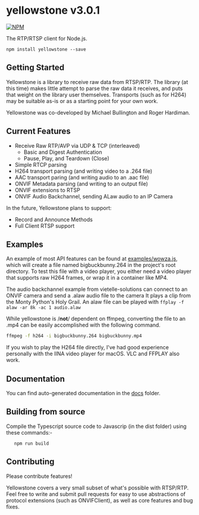 yellowstone v3.0.1
===

[![NPM](https://img.shields.io/npm/v/yellowstone.svg)](https://www.npmjs.com/package/yellowstone)

The RTP/RTSP client for Node.js.

```
npm install yellowstone --save
```

## Getting Started

Yellowstone is a library to receive raw data from RTSP/RTP. The library (at this time) makes little attempt to parse the raw data it receives, and puts that weight on the
library user themselves. Transports (such as for H264) may be suitable as-is or as a starting point for your own work.

Yellowstone was co-developed by Michael Bullington and Roger Hardiman.

## Current Features

- Receive Raw RTP/AVP via UDP & TCP (interleaved)
  * Basic and Digest Authentication
  * Pause, Play, and Teardown (Close)
- Simple RTCP parsing
- H264 transport parsing (and writing video to a .264 file)
- AAC transport paring (and writing audio to an .aac file)
- ONVIF Metadata parsing (and writing to an output file)
- ONVIF extensions to RTSP
- ONVIF Audio Backchannel, sending ALaw audio to an IP Camera

In the future, Yellowstone plans to support:

- Record and Announce Methods
- Full Client RTSP support

## Examples

An example of most API features can be found at [examples/wowza.js](examples/wowza.js), which will create
a file named bigbuckbunny.264 in the project's root directory. To test this file with a
video player, you either need a video player that supports raw H264 frames, or wrap it
in a container like MP4.

The audio backchannel example from vietelle-solutions can connect to an ONVIF camera and send a .alaw audio file to the camera
It plays a clip from the Monty Python's Holy Grail.
An alaw file can be played with
```ffplay -f alaw -ar 8k -ac 1 audio.alaw```

While yellowstone is /**not**/ dependent on ffmpeg, converting the file to an .mp4 can be easily
accomplished with the following command.

```sh
ffmpeg -f h264 -i bigbuckbunny.264 bigbuckbunny.mp4
```

If you wish to play the H264 file directly, I've had good experience personally with the IINA
video player for macOS. VLC and FFPLAY also work.

## Documentation

You can find auto-generated documentation in the [docs](docs/README.md) folder.

## Building from source
Compile the Typescript source code to Javascrip (in the dist folder) using these commands:-
```npm install
   npm run build
```

## Contributing

Please contribute features!

Yellowstone covers a very small subset of what's possible
with RTSP/RTP. Feel free to write and submit pull requests for easy to use
abstractions of protocol extensions (such as ONVIFClient), as well as core
features and bug fixes.
